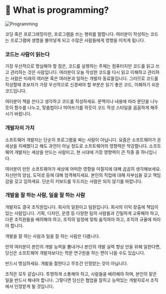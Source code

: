 # 📗  What is programming?

![Programming](https://s3.ap-northeast-2.amazonaws.com/bootcamp-prep-assets/images/programming.jpeg)

코딩 혹은 프로그래밍이란, 프로그램을 쓰는 행위를 말합니다. 여러분이 작성하는 코드는 프로그램에 생명을 불어넣게 되고 수많은 사람들에게 영향을 미치게 됩니다.

### 코드는 사람이 읽는다

가장 우선적으로 명심해야 할 점은, 코드를 실행하는 주체는 컴퓨터지만 코드를 읽고 쓰고 관리하는 것은 사람입니다. 여러분이 오늘 작성한 코드를 다시 읽고 이해하고 관리하는 사람은 미래의 여러분 혹은 여러분과 일하는 개발자 동료들입니다. 그러므로 코드를 작성할때 초보자가 가장 우선적으로 신경써야 할 부분은 읽기 좋은 코드, 이해하기 쉬운 코드입니다.

여러분이 책을 쓴다고 생각하고 코드를 작성하세요. 문맥이나 내용에 따라 문단을 나누듯이 함수를 나누고, 맞춤법이나 띄어쓰기를 하듯이 코드 작성 스타일을 꼼꼼하게 해주시기 바랍니다.

### 개발자의 가치

소프트웨어 개발자는 단순히 프로그램을 짜는 사람이 아닙니다. 요즘은 소프트웨어가 온 세상을 지배했다고 해도 과언이 아닐 정도로 소프트웨어의 영향력은 막강합니다. 소프트웨어 개발자는 세상을 만드는 사람이고, 현 시대에 가장 영향력이 큰 직종 중 하나입니다.

여러분이 만든 소프트웨어가 세상에 어떠한 영향을 미칠지에 대해 곰곰히 생각해보세요. 자신만의 양심, 도덕성 등에 대해 엄격해지세요. 본인의 직업에 대해 자부심을 갖고 책임감을 갖고 임하세요. 단순히 키보드를 두드리는 사람은 되지 않기를 바랍니다.

### 개발을 잘 하는 사람, 일을 잘 하는 사람

개발자도 결국 조직원입니다. 회사의 일원이고 팀원입니다. 회사의 이익 창출에 책임이 있는 사람입니다. 기획, 디자인, 운영 등 다양한 팀의 사람들과 긴밀하게 교류해야 하고, 다른 조직원들을 배려해야 하고, 조직의 일정에 맞춰 움직여야 하고, 조직의 규율에 따라야 합니다.

개발을 잘 하는 사람과 일을 잘 하는 사람은 다릅니다.

만약 여러분이 본인의 개발 능력을 뽐내거나 본인의 개발 실력 향상 만을 위해 일한다면, 당신은 소프트웨어 개발자보다는 학문 연구원을 하는 편이 나을 수도 있습니다.

반드시 명심하세요. 개발을 잘한다고 무조건 인정받는 것이 아닙니다.

조직은 모두 같습니다. 투명하게 소통해야 하고, 사람들을 배려해야 하며, 본인의 맡은 일을 반드시 해내야 합니다. 그렇다면 당신은 협업을 잘하고 능력있는 개발자로서 조직에서 인정받게 될 것입니다.
